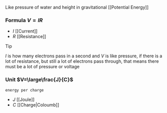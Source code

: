 Like pressure of water and height in gravitational [[Potential Energy]]
### Formula $V=IR$
- $I$ [[Current]]
- $R$ [[Resistance]]
> [!tip] 
> $I$ is how many electrons pass in a second
> and $V$ is like pressure, if there is a lot of resistance,
> but still a lot of electrons pass through, that means
> there must be a lot of pressure or voltage
### Unit $V=\large\frac{J}{C}$
`energy per charge`
- $J$ [[Joule]]
- $C$ [[Charge|Coloumb]]
